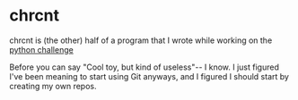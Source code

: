 # chrcnt
chrcnt is (the other) half of a program that I wrote while working on the <a href="http://www.pythonchallenge.com/">python challenge </a>

Before you can say "Cool toy, but kind of useless"-- I know. I just figured I've been meaning to start using Git anyways, and I figured I should start by creating my own repos. 
